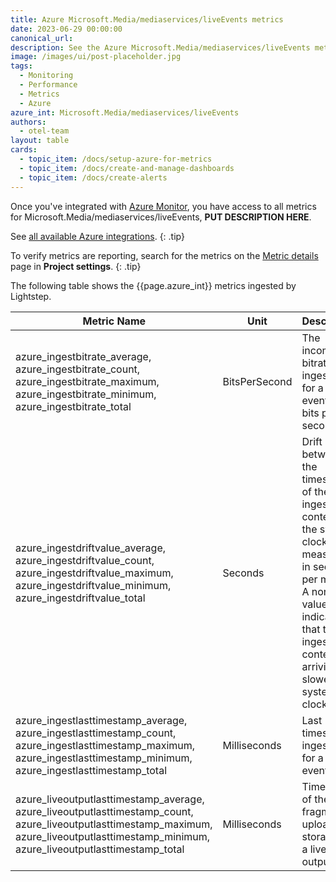 ```yaml
---
title: Azure Microsoft.Media/mediaservices/liveEvents metrics
date: 2023-06-29 00:00:00
canonical_url:
description: See the Azure Microsoft.Media/mediaservices/liveEvents metrics ingested by Lightstep Observability
image: /images/ui/post-placeholder.jpg
tags:
  - Monitoring
  - Performance
  - Metrics
  - Azure
azure_int: Microsoft.Media/mediaservices/liveEvents
authors:
  - otel-team
layout: table
cards:
  - topic_item: /docs/setup-azure-for-metrics
  - topic_item: /docs/create-and-manage-dashboards
  - topic_item: /docs/create-alerts
---
```

Once you've integrated with [Azure Monitor](/docs/setup-azure-for-metrics), you have access to all metrics for Microsoft.Media/mediaservices/liveEvents, **PUT DESCRIPTION HERE**. 

See [all available Azure integrations](/docs/azure-metrics).
{: .tip}

To verify metrics are reporting, search for the metrics on the [Metric details](/docs/manage-metric-details) page in **Project settings**.
{: .tip}

The following table shows the {{page.azure_int}} metrics ingested by Lightstep.
<table class="table-aws">
<colgroup><col span="1" style="width: 35%;" /><col span="1" style="width: 15%;" /><col span="1" style="width: 35%;" /></colgroup>
  <thead>
    <th>Metric Name</th>
    <th>Unit</th>
    <th>Description</th>
  </thead>
  <tr>
    <td>azure_ingestbitrate_average, azure_ingestbitrate_count, azure_ingestbitrate_maximum, azure_ingestbitrate_minimum, azure_ingestbitrate_total</td>
    <td>BitsPerSecond</td>
    <td>The incoming bitrate ingested for a live event, in bits per second.</td>
  </tr>
  <tr>
    <td>azure_ingestdriftvalue_average, azure_ingestdriftvalue_count, azure_ingestdriftvalue_maximum, azure_ingestdriftvalue_minimum, azure_ingestdriftvalue_total</td>
    <td>Seconds</td>
    <td>Drift between the timestamp of the ingested content and the system clock, measured in seconds per minute. A non zero value indicates that the ingested content is arriving slower than system clock time.</td>
  </tr>
  <tr>
    <td>azure_ingestlasttimestamp_average, azure_ingestlasttimestamp_count, azure_ingestlasttimestamp_maximum, azure_ingestlasttimestamp_minimum, azure_ingestlasttimestamp_total</td>
    <td>Milliseconds</td>
    <td>Last timestamp ingested for a live event.</td>
  </tr>
  <tr>
    <td>azure_liveoutputlasttimestamp_average, azure_liveoutputlasttimestamp_count, azure_liveoutputlasttimestamp_maximum, azure_liveoutputlasttimestamp_minimum, azure_liveoutputlasttimestamp_total</td>
    <td>Milliseconds</td>
    <td>Timestamp of the last fragment uploaded to storage for a live event output.</td>
  </tr>
</table>
